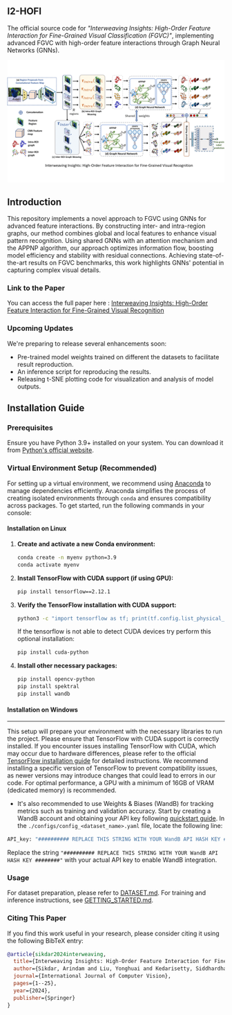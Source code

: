 ## I2-HOFI
The official source code for *"Interweaving Insights: High-Order Feature Interaction for Fine-Grained Visual Classification (FGVC)"*, implementing advanced FGVC with high-order feature interactions through Graph Neural Networks (GNNs).

![Visualization of I2-HOFI](media/I2hofi_visualization.gif)

## Introduction
This repository implements a novel approach to FGVC using GNNs for advanced feature interactions. By constructing inter- and intra-region graphs, our method combines global and local features to enhance visual pattern recognition. Using shared GNNs with an attention mechanism and the APPNP algorithm, our approach optimizes information flow, boosting model efficiency and stability with residual connections. Achieving state-of-the-art results on FGVC benchmarks, this work highlights GNNs' potential in capturing complex visual details.

### Link to the Paper
You can access the full paper here : [Interweaving Insights: High-Order Feature Interaction for Fine-Grained Visual Recognition](https://link.springer.com/article/10.1007/s11263-024-02260-y)

### Upcoming Updates
We're preparing to release several enhancements soon:
- Pre-trained model weights trained on different the datasets to facilitate result reproduction.
- An inference script for reproducing the results.
- Releasing t-SNE plotting code for visualization and analysis of model outputs.

## Installation Guide

### Prerequisites
Ensure you have Python 3.9+ installed on your system. You can download it from [Python's official website](https://www.python.org/downloads/).

### Virtual Environment Setup (Recommended)
For setting up a virtual environment, we recommend using [Anaconda](https://www.anaconda.com/download) to manage dependencies efficiently. Anaconda simplifies the process of creating isolated environments through `conda` and ensures compatibility across packages. To get started, run the following commands in your console:

#### Installation on Linux
1. **Create and activate a new Conda environment:**
   ```bash
   conda create -n myenv python=3.9
   conda activate myenv
   ```

2. **Install TensorFlow with CUDA support (if using GPU):**
   ```bash
   pip install tensorflow==2.12.1
   ```

3. **Verify the TensorFlow installation with CUDA support:**
   ```bash
   python3 -c "import tensorflow as tf; print(tf.config.list_physical_devices('GPU'))"
   ```
   If the tensorflow is not able to detect CUDA devices try perform this optional installation:
   ```bash
   pip install cuda-python
   ```

4. **Install other necessary packages:**
   ```bash
   pip install opencv-python
   pip install spektral
   pip install wandb
   ```

#### Installation on Windows











------------------------


This setup will prepare your environment with the necessary libraries to run the project. Please ensure that TensorFlow with CUDA support is correctly installed. If you encounter issues installing TensorFlow with CUDA, which may occur due to hardware differences, please refer to the official [TensorFlow installation guide](https://www.tensorflow.org/install/pip) for detailed instructions. We recommend installing a specific version of TensorFlow to prevent compatibility issues, as newer versions may introduce changes that could lead to errors in our code. For optimal performance, a GPU with a minimum of 16GB of VRAM (dedicated memory) is recommended.

- It's also recommended to use Weights & Biases (WandB) for tracking metrics such as training and validation accuracy. Start by creating a WandB account and obtaining your API key following [quickstart guide](https://docs.wandb.ai/quickstart). In the `./configs/config_<dataset_name>.yaml` file, locate the following line:

```bash
API_key: "########## REPLACE THIS STRING WITH YOUR WandB API HASH KEY ########"
```
Replace the string `"########## REPLACE THIS STRING WITH YOUR WandB API HASH KEY ########"` with your actual API key to enable WandB integration.

### Usage
For dataset preparation, please refer to [DATASET.md](datasets/DATASET.md). For training and inference instructions, see [GETTING_STARTED.md](GETTING_STARTED.md).

### Citing This Paper
If you find this work useful in your research, please consider citing it using the following BibTeX entry:

```BibTeX
@article{sikdar2024interweaving,
  title={Interweaving Insights: High-Order Feature Interaction for Fine-Grained Visual Recognition},
  author={Sikdar, Arindam and Liu, Yonghuai and Kedarisetty, Siddhardha and Zhao, Yitian and Ahmed, Amr and Behera, Ardhendu},
  journal={International Journal of Computer Vision},
  pages={1--25},
  year={2024},
  publisher={Springer}
}
```
